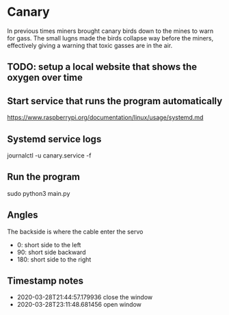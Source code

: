 # Canary
In previous times miners brought canary birds down to the mines to warn for gass.
The small lugns made the birds collapse way before the miners, effectively giving
a warning that toxic gasses are in the air.

## TODO: setup a local website that shows the oxygen over time

## Start service that runs the program automatically
https://www.raspberrypi.org/documentation/linux/usage/systemd.md

## Systemd service logs
journalctl -u canary.service -f

## Run the program
sudo python3 main.py

## Angles
The backside is where the cable enter the servo
* 0: short side to the left
* 90: short side backward
* 180: short side to the right 

## Timestamp notes
* 2020-03-28T21:44:57.179936 close the window
* 2020-03-28T23:11:48.681456 open window
